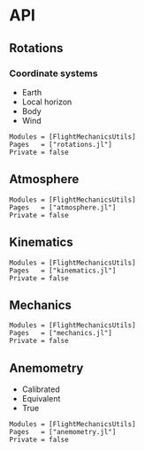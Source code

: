 # API

## Rotations

### Coordinate systems

- Earth
- Local horizon
- Body
- Wind

```@autodocs
Modules = [FlightMechanicsUtils]
Pages   = ["rotations.jl"]
Private = false
```


## Atmosphere

```@autodocs
Modules = [FlightMechanicsUtils]
Pages   = ["atmosphere.jl"]
Private = false
```


## Kinematics

```@autodocs
Modules = [FlightMechanicsUtils]
Pages   = ["kinematics.jl"]
Private = false
```

## Mechanics

```@autodocs
Modules = [FlightMechanicsUtils]
Pages   = ["mechanics.jl"]
Private = false
```


## Anemometry

- Calibrated
- Equivalent
- True

```@autodocs
Modules = [FlightMechanicsUtils]
Pages   = ["anemometry.jl"]
Private = false
```

